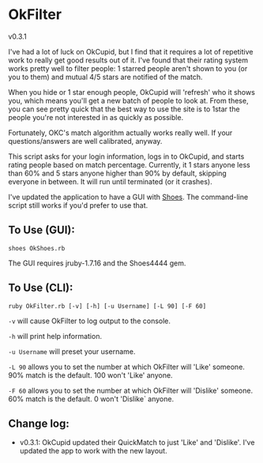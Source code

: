 # OkFilter

v0.3.1

I've had a lot of luck on OkCupid, but I find that it requires a lot of repetitive work to really get good results out of it. I've found that their rating system works pretty well to filter people: 1 starred people aren't shown to you (or you to them) and mutual 4/5 stars are notified of the match.

When you hide or 1 star enough people, OkCupid will 'refresh' who it shows you, which means you'll get a new batch of people to look at. From these, you can see pretty quick that the best way to use the site is to 1star the people you're not interested in as quickly as possible.

Fortunately, OKC's match algorithm actually works really well. If your questions/answers are well calibrated, anyway.

This script asks for your login information, logs in to OkCupid, and starts rating people based on match percentage. Currently, it 1 stars anyone less than 60% and 5 stars anyone higher than 90% by default, skipping everyone in between. It will run until terminated (or it crashes).

I've updated the application to have a GUI with [Shoes](http://www.github.com/shoes/shoes4). The command-line script still works if you'd prefer to use that.

## To Use (GUI):

`shoes OkShoes.rb`

The GUI requires jruby-1.7.16 and the Shoes4444 gem. 

## To Use (CLI):

`ruby OkFilter.rb [-v] [-h] [-u Username] [-L 90] [-F 60]`

`-v` will cause OkFilter to log output to the console.

`-h` will print help information.

`-u Username` will preset your username.

`-L 90` allows you to set the number at which OkFilter will 'Like' someone. 90% match is the default. 100 won't 'Like' anyone.

`-F 60` allows you to set the number at which OkFilter will 'Dislike' someone. 60% match is the default. 0 won't 'Dislike` anyone.

## Change log:

- v0.3.1: OkCupid updated their QuickMatch to just 'Like' and 'Dislike'. I've updated the app to work with the new layout.
